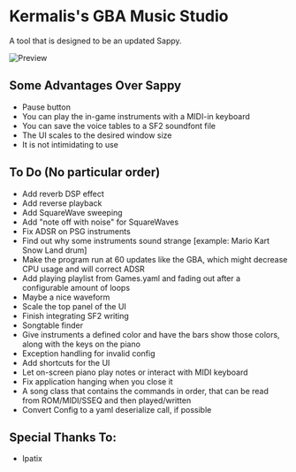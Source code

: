 # Kermalis's GBA Music Studio

A tool that is designed to be an updated Sappy.

![Preview](https://i.imgur.com/3JPhfIm.gif)

## Some Advantages Over Sappy
* Pause button
* You can play the in-game instruments with a MIDI-in keyboard
* You can save the voice tables to a SF2 soundfont file
* The UI scales to the desired window size
* It is not intimidating to use

## To Do (No particular order)

* Add reverb DSP effect
* Add reverse playback
* Add SquareWave sweeping
* Add "note off with noise" for SquareWaves
* Fix ADSR on PSG instruments
* Find out why some instruments sound strange \[example: Mario Kart Snow Land drum\]
* Make the program run at 60 updates like the GBA, which might decrease CPU usage and will correct ADSR
* Add playing playlist from Games.yaml and fading out after a configurable amount of loops
* Maybe a nice waveform
* Scale the top panel of the UI
* Finish integrating SF2 writing
* Songtable finder
* Give instruments a defined color and have the bars show those colors, along with the keys on the piano
* Exception handling for invalid config
* Add shortcuts for the UI
* Let on-screen piano play notes or interact with MIDI keyboard
* Fix application hanging when you close it
* A song class that contains the commands in order, that can be read from ROM/MIDI/SSEQ and then played/written
* Convert Config to a yaml deserialize call, if possible

## Special Thanks To:
* Ipatix